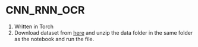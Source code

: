# CNN_RNN_OCR

1. Written in Torch
2. Download dataset from <a href = "https://drive.google.com/file/d/1--RHI_8K-nwfRtWCbgkYmNq8F5faJWy3/view?usp=sharing">here</a> and unzip the data folder in the same folder as the notebook and run the file.

